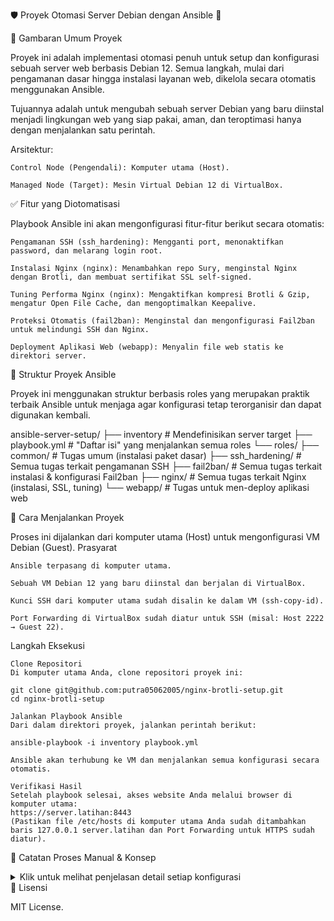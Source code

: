 🛡️ Proyek Otomasi Server Debian dengan Ansible 🚀


📖 Gambaran Umum Proyek

Proyek ini adalah implementasi otomasi penuh untuk setup dan konfigurasi sebuah server web berbasis Debian 12. Semua langkah, mulai dari pengamanan dasar hingga instalasi layanan web, dikelola secara otomatis menggunakan Ansible.

Tujuannya adalah untuk mengubah sebuah server Debian yang baru diinstal menjadi lingkungan web yang siap pakai, aman, dan teroptimasi hanya dengan menjalankan satu perintah.

Arsitektur:

    Control Node (Pengendali): Komputer utama (Host).

    Managed Node (Target): Mesin Virtual Debian 12 di VirtualBox.

✅ Fitur yang Diotomatisasi

Playbook Ansible ini akan mengonfigurasi fitur-fitur berikut secara otomatis:

    Pengamanan SSH (ssh_hardening): Mengganti port, menonaktifkan password, dan melarang login root.

    Instalasi Nginx (nginx): Menambahkan repo Sury, menginstal Nginx dengan Brotli, dan membuat sertifikat SSL self-signed.

    Tuning Performa Nginx (nginx): Mengaktifkan kompresi Brotli & Gzip, mengatur Open File Cache, dan mengoptimalkan Keepalive.

    Proteksi Otomatis (fail2ban): Menginstal dan mengonfigurasi Fail2ban untuk melindungi SSH dan Nginx.

    Deployment Aplikasi Web (webapp): Menyalin file web statis ke direktori server.

📁 Struktur Proyek Ansible

Proyek ini menggunakan struktur berbasis roles yang merupakan praktik terbaik Ansible untuk menjaga agar konfigurasi tetap terorganisir dan dapat digunakan kembali.

ansible-server-setup/
├── inventory             # Mendefinisikan server target
├── playbook.yml          # "Daftar isi" yang menjalankan semua roles
└── roles/
    ├── common/           # Tugas umum (instalasi paket dasar)
    ├── ssh_hardening/    # Semua tugas terkait pengamanan SSH
    ├── fail2ban/         # Semua tugas terkait instalasi & konfigurasi Fail2ban
    ├── nginx/            # Semua tugas terkait Nginx (instalasi, SSL, tuning)
    └── webapp/           # Tugas untuk men-deploy aplikasi web

🚀 Cara Menjalankan Proyek

Proses ini dijalankan dari komputer utama (Host) untuk mengonfigurasi VM Debian (Guest).
Prasyarat

    Ansible terpasang di komputer utama.

    Sebuah VM Debian 12 yang baru diinstal dan berjalan di VirtualBox.

    Kunci SSH dari komputer utama sudah disalin ke dalam VM (ssh-copy-id).

    Port Forwarding di VirtualBox sudah diatur untuk SSH (misal: Host 2222 → Guest 22).

Langkah Eksekusi

    Clone Repositori
    Di komputer utama Anda, clone repositori proyek ini:

    git clone git@github.com:putra05062005/nginx-brotli-setup.git
    cd nginx-brotli-setup

    Jalankan Playbook Ansible
    Dari dalam direktori proyek, jalankan perintah berikut:

    ansible-playbook -i inventory playbook.yml

    Ansible akan terhubung ke VM dan menjalankan semua konfigurasi secara otomatis.

    Verifikasi Hasil
    Setelah playbook selesai, akses website Anda melalui browser di komputer utama:
    https://server.latihan:8443
    (Pastikan file /etc/hosts di komputer utama Anda sudah ditambahkan baris 127.0.0.1 server.latihan dan Port Forwarding untuk HTTPS sudah diatur).

📝 Catatan Proses Manual & Konsep

<details>
<summary>Klik untuk melihat penjelasan detail setiap konfigurasi</summary>
Konfigurasi Penting di Server

Konfigurasi utama untuk proyek ini ada di dalam server Debian pada path berikut:

    /etc/nginx/nginx.conf: Konfigurasi global Nginx, tempat kita mengatur worker, Gzip, Brotli, dan Open File Cache.

    /etc/nginx/sites-available/my-app: Konfigurasi server block untuk aplikasi kita, termasuk pengaturan SSL dan Browser Cache.

    /etc/ssh/sshd_config: Konfigurasi layanan SSH, tempat kita mengubah port dan menonaktifkan login password.

    /etc/fail2ban/jail.local: Konfigurasi Fail2ban untuk proteksi SSH dan Nginx.

    /var/www/my-app/index.html: Lokasi file web statis kita.

Tuning & Hardening yang Diterapkan
Peningkatan Performa

    Worker Processes: worker_processes diatur agar sesuai dengan jumlah core CPU untuk memaksimalkan efisiensi.

    Keepalive: keepalive_timeout diaktifkan untuk menjaga koneksi tetap terbuka dan mengurangi latensi.

    Open File Cache: open_file_cache diaktifkan untuk menyimpan metadata file di memori, mengurangi beban I/O disk.

    Gzip Fallback: Kompresi Gzip diaktifkan sebagai cadangan untuk browser lama yang tidak mendukung Brotli.

Peningkatan Keamanan

    Firewall (UFW): Hanya port yang diperlukan (SSH 2323, Web 80 & 443) yang diizinkan.

    Nginx Security: server_tokens off untuk menyembunyikan versi Nginx dan add_header untuk menerapkan HTTP Security Headers (X-Frame-Options, dll).

    SSH Hardening: PermitRootLogin no untuk mencegah login langsung sebagai root.

    Fail2ban: Diinstal dan aktif untuk secara otomatis memblokir IP yang mencoba serangan brute-force.

Proteksi Otomatis dengan Fail2ban

fail2ban dikonfigurasi dengan beberapa "penjara" (jail) untuk memantau file log dan memblokir alamat IP yang mencurigakan.

    Proteksi SSH [sshd]
    Mengamankan layanan SSH dengan memantau log otentikasi dan memblokir IP yang berulang kali gagal login.

    Proteksi Otentikasi Web [nginx-http-auth]
    Diaktifkan sebagai lapisan keamanan tambahan untuk memblokir percobaan brute-force pada halaman login atau direktori terproteksi.

    Proteksi Scanning Halaman [nginx-404] (Filter Kustom)
    Dibuat filter dan jail kustom untuk memblokir IP yang terlalu sering melakukan scanning halaman yang tidak ada (menghasilkan eror 404).

</details>
📜 Lisensi

MIT License.
